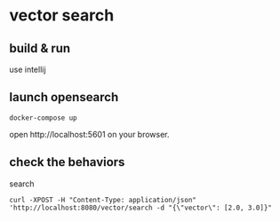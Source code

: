 # vector search

## build & run

use intellij

## launch opensearch

```shell
docker-compose up
```

open http://localhost:5601 on your browser.

## check the behaviors

search

```shell
curl -XPOST -H "Content-Type: application/json" 'http://localhost:8080/vector/search -d "{\"vector\": [2.0, 3.0]}"
```
